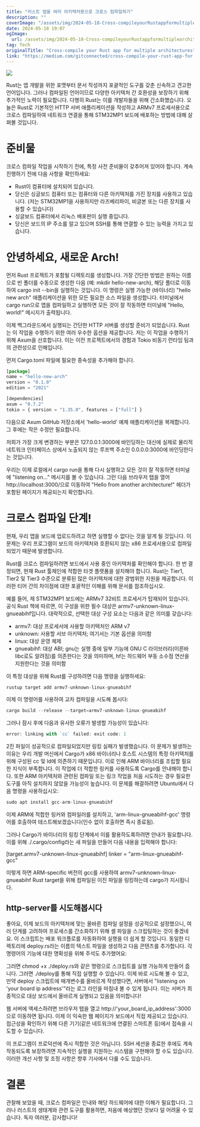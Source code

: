 ```yaml
---
title: "러스트 앱을 여러 아키텍처용으로 크로스 컴파일하기"
description: ""
coverImage: "/assets/img/2024-05-18-Cross-compileyourRustappformultiplearchitectures_0.png"
date: 2024-05-18 19:07
ogImage:
  url: /assets/img/2024-05-18-Cross-compileyourRustappformultiplearchitectures_0.png
tag: Tech
originalTitle: "Cross-compile your Rust app for multiple architectures"
link: "https://medium.com/gitconnected/cross-compile-your-rust-app-for-multiple-architectures-069bf98d0728"
---
```


<img src="/assets/img/2024-05-18-Cross-compileyourRustappformultiplearchitectures_0.png" />

Rust는 앱 개발을 위한 포맷부터 문서 작성까지 포괄적인 도구를 갖춘 신속하고 견고한 언어입니다. 그러나 컴파일된 언어이므로 다양한 아키텍처 간 호환성을 보장하기 위해 추가적인 노력이 필요합니다. 다행히 Rust는 이를 개발자들을 위해 간소화했습니다. 오늘은 Rust로 기본적인 HTTP 서버 애플리케이션을 작성하고 ARMv7 프로세서용으로 크로스 컴파일하여 네트워크 연결을 통해 STM32MP1 보드에 배포하는 방법에 대해 살펴볼 것입니다.

# 준비물

크로스 컴파일 작업을 시작하기 전에, 특정 사전 준비물이 갖추어져 있어야 합니다. 계속 진행하기 전에 다음 사항을 확인하세요:

<div class="content-ad"></div>

- Rust이 컴퓨터에 설치되어 있습니다.
- 당신은 싱글보드 컴퓨터 또는 컴퓨터와 다른 아키텍처를 가진 장치를 사용하고 있습니다. (저는 STM32MP1을 사용하지만 라즈베리파이, 비글본 또는 다른 장치를 사용할 수 있습니다)
- 싱글보드 컴퓨터에서 리눅스 배포판이 실행 중입니다.
- 당신은 보드의 IP 주소를 알고 있으며 SSH를 통해 연결할 수 있는 능력을 가지고 있습니다.

# 안녕하세요, 새로운 Arch!

먼저 Rust 프로젝트가 포함될 디렉토리를 생성합니다. 가장 간단한 방법은 원하는 이름으로 빈 폴더를 수동으로 생성한 다음 (예: mkdir hello-new-arch), 해당 폴더로 이동하여 cargo init --bin을 실행하는 것입니다. 이 명령은 실행 가능한 (바이너리) "hello new arch" 애플리케이션을 위한 모든 필요한 소스 파일을 생성합니다. 터미널에서 cargo run으로 앱을 컴파일하고 실행하면 모든 것이 잘 작동하면 터미널에 "Hello, world!" 메시지가 출력됩니다.

이제 백그라운드에서 실행되는 간단한 HTTP 서버를 생성할 준비가 되었습니다. Rust는 이 작업을 수행하기 위한 여러 우수한 옵션을 제공합니다. 저는 이 작업을 수행하기 위해 Axum을 선호합니다. 이는 이전 프로젝트에서의 경험과 Tokio 비동기 런타임 팀과의 관련성으로 인해입니다.

<div class="content-ad"></div>

먼저 Cargo.toml 파일에 필요한 종속성을 추가해야 합니다.

```js
[package]
name = "hello-new-arch"
version = "0.1.0"
edition = "2021"

[dependencies]
axum = "0.7.2"
tokio = { version = "1.35.0", features = ["full"] }
```

다음으로 Axum GitHub 저장소에서 'hello-world' 예제 애플리케이션을 복제합니다. 그 후에는 작은 수정만 필요합니다.

저희가 가장 크게 변경하는 부분은 127.0.0.1:3000에 바인딩하는 대신에 실제로 물리적 네트워크 인터페이스 상에서 노출되지 않는 루프백 주소인 0.0.0.0:3000에 바인딩한다는 것입니다.

<div class="content-ad"></div>

우리는 이제 로컬에서 cargo run을 통해 다시 실행하고 모든 것이 잘 작동하면 터미널에 "listening on..." 메시지를 볼 수 있습니다. 그런 다음 브라우저 탭을 열어 http://localhost:3000/으로 이동하여 "Hello from another architecture!" 헤더가 포함된 페이지가 제공되는지 확인합니다.

# 크로스 컴파일 단계!

현재, 우리 앱을 보드에 업로드하려고 하면 실행할 수 없다는 것을 알게 될 것입니다. 이 문제는 우리 프로그램이 보드의 아키텍처와 호환되지 않는 x86 프로세서용으로 컴파일되었기 때문에 발생합니다.

Rust를 크로스 컴파일하려면 보드에서 사용 중인 아키텍처를 확인해야 합니다. 한 번 결정되면, 현재 Rust 툴체인에 적합한 타겟 플랫폼을 설치해야 합니다. Rust는 Tier1, Tier2 및 Tier3 수준으로 분류된 많은 아키텍처에 대한 광범위한 지원을 제공합니다. 이러한 티어 간의 차이점에 대한 포괄적인 이해를 위해 문서를 참조하십시오.

<div class="content-ad"></div>

예를 들어, 제 STM32MP1 보드에는 ARMv7 32비트 프로세서가 탑재되어 있습니다. 공식 Rust 책에 따르면, 이 구성을 위한 필수 대상은 armv7-unknown-linux-gnueabihf입니다. 대략적으로, 선택한 대상 구성 요소는 다음과 같은 의미를 갖습니다:

- armv7: 대상 프로세서에 사용할 아키텍처인 ARM v7
- unknown: 사용할 서브 아키텍처; 여기서는 기본 옵션을 의미함
- linux: 대상 운영 체제
- gnueabihf: 대상 ABI; gnu는 실행 중에 일부 기능에 GNU C 라이브러리(이른바 libc로도 알려짐)를 의존한다는 것을 의미하며, hf는 하드웨어 부동 소수점 연산을 지원한다는 것을 의미함

이 특정 대상을 위해 Rust를 구성하려면 다음 명령을 실행하세요:

```js
rustup target add armv7-unknown-linux-gnueabihf
```

<div class="content-ad"></div>

이제 이 명령어를 사용하여 교차 컴파일을 시도해 봅시다:

```js
cargo build --release --target=armv7-unknown-linux-gnueabihf
```

그러나 잠시 후에 다음과 유사한 오류가 발생할 가능성이 있습니다:

```js
error: linking with `cc` failed: exit code: 1
```

<div class="content-ad"></div>

2진 파일이 성공적으로 컴파일되었지만 링킹 실패가 발생했습니다. 이 문제가 발생하는 이유는 우리 개발 머신에서 Cargo가 x86 바이너리나 호스트 시스템의 특정 아키텍처를 위해 구성된 cc 및 ld에 의존하기 때문입니다. 이로 인해 ARM 바이너리를 조립할 필요한 지식이 부족합니다. 이 작업에 더 적합한 링커를 사용하도록 Cargo를 안내해야 합니다. 또한 ARM 아키텍처와 관련된 컴파일 또는 링크 작업을 처음 시도하는 경우 필요한 도구를 아직 설치하지 않았을 가능성이 높습니다. 이 문제를 해결하려면 Ubuntu에서 다음 명령을 사용하십시오:

```js
sudo apt install gcc-arm-linux-gnueabihf
```

이제 ARM에 적합한 링커와 컴파일러를 설치하고, 'arm-linux-gnueabihf-gcc' 명령어를 호출하여 테스트해보겠습니다(인수 없이 호출하면 즉시 종료됨).

그러나 Cargo가 바이너리의 링킹 단계에서 이를 활용하도록하려면 안내가 필요합니다. 이를 위해 ./.cargo/config라는 새 파일을 만들어 다음 내용을 입력해야 합니다:

<div class="content-ad"></div>

[target.armv7-unknown-linux-gnueabihf]
linker = "arm-linux-gnueabihf-gcc"

이렇게 하면 ARM-specific 버전의 gcc를 사용하여 armv7-unknown-linux-gnueabihf Rust target을 위해 컴파일된 이진 파일을 링킹하는데 cargo가 지시됩니다.

## http-server를 시도해봅시다

좋아요, 이제 보드의 아키텍처에 맞는 올바른 컴파일 설정을 성공적으로 설정했으니, 여러 단계를 고려하여 프로세스를 간소화하기 위해 셸 파일을 스크립팅하는 것이 좋겠네요. 이 스크립트는 배포 워크플로를 자동화하여 실행을 더 쉽게 할 것입니다. 동일한 디렉토리에 deploy.rs라는 이름의 텍스트 파일을 생성하고 다음 콘텐츠를 추가합니다. 각 명령어의 기능에 대한 명확성을 위해 주석도 추가했어요:

<div class="content-ad"></div>

그러면 chmod +x ./deploy.rs와 같은 명령으로 스크립트를 실행 가능하게 만들어 줍니다. 그러면 ./deploy를 통해 직접 실행할 수 있습니다. 이제 바로 시도해 볼 수 있고, 만약 deploy 스크립트에 매개변수를 올바르게 작성했다면, 서버에서 "listening on 'your board ip address'"라는 로그 라인을 마침내 볼 수 있게 됩니다. 이는 서버가 최종적으로 대상 보드에서 올바르게 실행되고 있음을 의미합니다!

웹 서버에 액세스하려면 브라우저 탭을 열고 http://'your_board_ip_address':3000으로 이동하면 됩니다. 이제 이 익숙한 웹 페이지가 보드에서 직접 제공되고 있습니다. 접근성을 확인하기 위해 다른 기기(같은 네트워크에 연결된 스마트폰 등)에서 접속을 시도할 수 있습니다.

이 프로그램이 프로덕션에 즉시 적합한 것은 아닙니다. SSH 세션을 종료한 후에도 계속 작동되도록 보장하려면 지속적인 실행을 지원하는 시스템을 구현해야 할 수도 있습니다. 이러한 개선 사항 및 조정 사항은 향후 기사에서 다룰 수도 있습니다.

# 결론

<div class="content-ad"></div>

관찰해 보았을 때, 크로스 컴파일은 인내와 해당 하드웨어에 대한 이해가 필요합니다. 그러나 러스트의 생태계와 관련 도구를 활용하면, 처음에 예상했던 것보다 덜 어려울 수 있습니다. 독자 여러분, 감사합니다!
